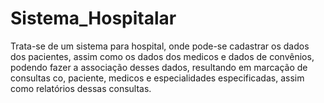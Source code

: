 # Sistema_Hospitalar
 Trata-se de um sistema para hospital, onde pode-se cadastrar os dados dos pacientes, assim como os dados dos medicos e dados de convênios, podendo fazer a associação desses dados, resultando em marcação de consultas co, paciente, medicos e especialidades especificadas, assim como relatórios dessas consultas.
